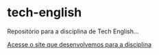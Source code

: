 # tech-english
Repositório para a disciplina de Tech English...

<a href="https://augusto1jr.github.io/tech-english/site/index.html" target="_blank">Acesse o site que desenvolvemos para a disciplina</a>
